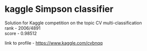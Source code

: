# kaggle Simpson classifier
Solution for Kaggle competition on the topic CV multi-classification \
rank - 2006/4891 \
score - 0.98512 

link to profile - https://www.kaggle.com/cvbnqq

